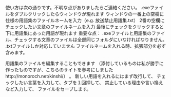 使い方は次の通りです。不明な点がありましたらご連絡ください。
.exeファイルをダブルクリックしたらウィンドウが現れます
ウィンドウの一番上の空欄に仕様の用語集のファイルネームを入力（e.g. 放送禁止用語集.txt）
2番の空欄にチェックしたい文章のファイルネームを入力
最後にチェックをクリックすると下に用語集にあった用語が現れます
重要な点：
.exeファイルと用語集のファイル、チェックする文章のファイルは全部同じフォルダにいなければなりません。
.txtファイルしか対応していません
ファイルネームを入れる時、拡張部分を必ず含みます。

用語集のファイルを編集することもできます
（添付しているものは私が勝手に作ったものですが、こちらのサイトを参考にしましたhttp://monoroch.net/kinshi/） 。
新しい用語を入れるにはまず改行して、
チェックしたい言葉を入力して、タブを１回押して、
禁止している理由や言い換えなど入力して、
ファイルをセーブします。
